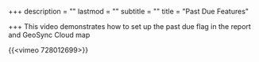 +++
description = ""
lastmod = ""
subtitle = ""
title = "Past Due Features"

+++
This video demonstrates how to set up the past due flag in the report and GeoSync Cloud map

{{<vimeo 728012699>}}